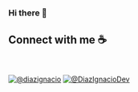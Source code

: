 ### Hi there 👋

<!--
**informaticadiaz/informaticadiaz** is a ✨ _special_ ✨ repository because its `README.md` (this file) appears on your GitHub profile.

Here are some ideas to get you started:

- 🔭 I’m currently working on ...
- 🌱 I’m currently learning ...
- 👯 I’m looking to collaborate on ...
- 🤔 I’m looking for help with ...
- 💬 Ask me about ...
- 📫 How to reach me: ...
- 😄 Pronouns: ...
- ⚡ Fun fact: ...
-->

## Connect with me ☕

</br>

[![@diazignacio](https://img.icons8.com/fluency/48/000000/linkedin.png "@diazignacio")](https://www.linkedin.com/in/diazignacio/) [![@DiazIgnacioDev](https://img.icons8.com/fluency/48/000000/twitter-squared.png "@DiazIgnacioDev")](https://twitter.com/diazignaciodev)

</br>

